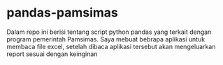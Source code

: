 # pandas-pamsimas
Dalam repo ini berisi tentang script python pandas yang terkait dengan program pemerintah Pamsimas. Saya mebuat bebrapa aplikasi untuk membaca file excel, setelah dibaca aplikasi tersebut akan mengeluarkan report sesuai dengan keinginan
